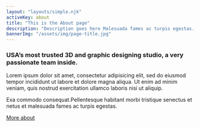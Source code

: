 ```yaml
---
layout: "layouts/simple.njk"
activeKey: about
title: "This is the About page"
description: "Description goes here Malesuada fames ac turpis egestas. Vestibulum tortor quam, feugiat vitae."
bannerImg: "/assets/img/page-title.jpg"
---
```


### USA’s most trusted 3D and graphic designing studio, a very passionate team inside.

Lorem ipsum dolor sit amet, consectetur adipisicing elit, sed do eiusmod tempor incididunt ut labore et dolore magna aliqua. Ut enim ad minim veniam, quis nostrud exercitation ullamco laboris nisi ut aliquip.

Exa commodo consequat.Pellentesque habitant morbi tristique senectus et netus et malesuada fames ac turpis egestas.

<a href="/#" class="button">More about</a>

 